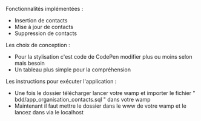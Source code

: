 Fonctionnalités implémentées :
- Insertion de contacts
- Mise à jour de contacts
- Suppression de contacts

Les choix de conception :
- Pour la stylisation c'est code de CodePen modifier plus ou moins selon mais besoin
- Un tableau plus simple pour la compréhension
  
Les instructions pour exécuter l'application :
- Une fois le dossier télécharger lancer votre wamp et importer le fichier " bdd/app_organisation_contacts.sql " dans votre wamp
- Maintenant il faut mettre le dossier dans le www de votre wamp et le lancez dans via le localhost
